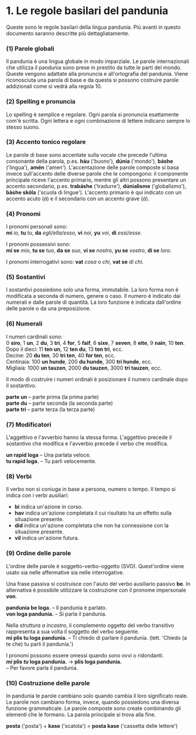 
# 1. Le regole basilari del pandunia

Queste sono le regole basilari della lingua pandunia.
Più avanti in questo documento saranno descritte più dettagliatamente.

### (1) Parole globali

Il pandunia è una lingua globale in modo imparziale.
Le parole internazionali che utilizza il pandunia sono prese in prestito da tutte le parti del mondo.
Queste vengono adattate alla pronuncia e all'ortografia del pandunia.
Viene riconosciuta una parola di base e da questa si possono costruire parole addizionali come si vedrà alla regola 10.


### (2) Spelling e pronuncia

Lo spelling è semplice e regolare.
Ogni parola si pronuncia esattamente com'è scritta.
Ogni lettera e ogni combinazione di lettere indicano sempre lo stesso suono.


### (3) Accento tonico regolare

Le parole di base sono accentate sulla vocale che precede l'ultima consonante della parola, p.es.
**háu** ('buono'), **dúnia** ('mondo'), **báshe** ('lingua'), **amén** ('amen').
L'accentazione delle parole composte si basa invece sull'accento delle diverse parole che le compongono: il componente principale riceve l'accento primario, mentre gli altri possono presentare un accento secondario, p.es.
**trabáshe** ('tradurre'), **dúnialìsme** ('globalismo'), **bàshe skóla** ('scuola di lingue').
L'accento primario è qui indicato con un accento acuto (*á*) e il secondario con un accento grave (*à*).


### (4) Pronomi

I pronomi personali sono:  
**mi** _io_, **tu** _tu_, **da** _egli/ella/esso_,
**vi** _noi_, **yu** _voi_, **di** _essi/esse_.

I pronomi possessivi sono:  
**mi se** _mio_, **tu se** _tuo_, **da se** _suo_,
**vi se** _nostro_, **yu se** _vostro_, **di se** _loro_.

I pronomi interrogativi sono:
**vat**
_cosa_ o _chi_,
**vat se**
_di chi_.


### (5) Sostantivi

I sostantivi possiedono solo una forma, immutabile.
La loro forma non è modificata a seconda di numero, genere o caso.
Il numero è indicato dai numerali e dalle parole di quantità.
La loro funzione è indicata dall'ordine delle parole o da una preposizione.

### (6) Numerali

I numeri cardinali sono:  
0 **siro**, 1 **un**, 2 **du**, 3 **tri**, 4 **for**, 5 **faif**, 6 **sixe**,
7 **seven**, 8 **eite**, 9 **nain**, 10 **ten**.  
Dopo il dieci:
11 **ten un**, 12 **ten du**, 13 **ten tri**,
ecc.  
Decine:
20 **du ten**, 30 **tri ten**, 40 **for ten**,
ecc.  
Centinaia:
100 **un hunde**, 200 **du hunde**, 300 **tri hunde**,
ecc.  
Migliaia:
1000 **un tauzen**, 2000 **du tauzen**, 3000 **tri tauzen**,
ecc.

Il modo di costruire i numeri ordinali è posizionare il numero cardinale dopo il sostantivo.

**parte un**
– parte prima (la prima parte)  
**parte du**
– parte seconda (la seconda parte)  
**parte tri**
– parte terza (la terza parte)


### (7) Modificatori

L'aggettivo e l'avverbio hanno la stessa forma.
L'aggettivo precede il sostantivo che modifica
e l'avverbio precede il verbo che modifica.

**un rapid loga**
– Una parlata veloce.  
**tu rapid loga.**
– Tu parli velocemente.


### (8) Verbi

Il verbo non si coniuga in base a persona, numero o tempo.
Il tempo si indica con i verbi ausiliari:

- **bi**
  indica un'azione in corso.
- **hav**
  indica un'azione completata il cui risultato ha un effetto sulla situazione presente.
- **did**
  indica un'azione completata che non ha connessione con la situazione presente.
- **vil**
  indica un'azione futura.


### (9) Ordine delle parole

L'ordine delle parole è soggetto-verbo-oggetto (SVO).
Quest'ordine viene usato sia nelle affermative sia nelle interrogative.

Una frase passiva si costruisce con l'aiuto del verbo ausiliario passivo
**be**.
In alternativa è possibile utilizzare la costruzione con il pronome impersonale
**von**.

**pandunia be loga.**
– Il pandunia è parlato.  
**von loga pandunia.**
– Si parla il pandunia.

Nella _struttura a incastro_, il complemento oggetto del verbo transitivo rappresenta a sua volta il soggetto del verbo seguente.  
**mi plis tu loga pandunia.**
– Ti chiedo di parlare il pandunia. (lett. 'Chiedo (a te che) tu parli il pandunia.')

I pronomi possono essere omessi quando sono ovvi o ridondanti.  
**_mi_ plis _tu_ loga pandunia.**
→ **plis loga pandunia.**  
– Per favore parla il pandunia.


### (10) Costruzione delle parole

In pandunia le parole cambiano solo quando cambia il loro significato reale.
Le parole non cambiano forma, invece, quando possiedono una diversa funzione grammaticale.
Le parole composte sono create combinando gli elementi che le formano.
La parola principale si trova alla fine.

**posta**
('posta') +
**kase**
('scatola') =
**posta kase**
('cassetta delle lettere')

